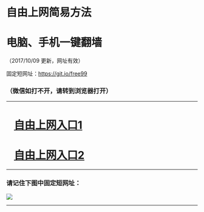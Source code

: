 ﻿# 自由上网简易方法

# 电脑、手机一键翻墙

（2017/10/09 更新，网址有效）

固定短网址：https://git.io/free99

### （微信如打不开，请转到浏览器打开）


***





# &nbsp;&nbsp; <a href="http://ft292716160.fwq-tz-1001.info/fwqtz01.html?t=100900131088 " target="_blank">自由上网入口1</a>
# &nbsp;&nbsp; <a href="http://ft1970013037.fwq-tz-1002.info/fwqtz02.html?t=10090018433 " target="_blank">自由上网入口2</a>
***

### 请记住下图中固定短网址：

<img src="https://s3-us-west-2.amazonaws.com/fwq-1001/yjfq-20170905okok.png" /> 


***

